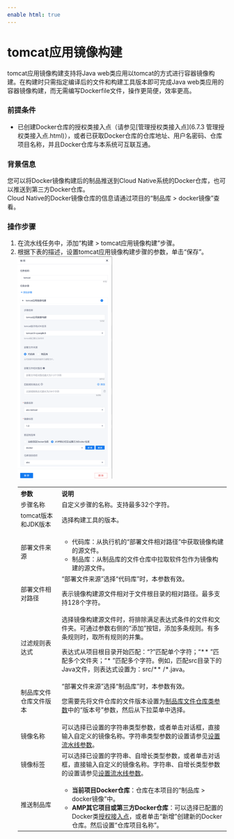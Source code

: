 ```yaml
---
enable html: true
---
```

# tomcat应用镜像构建

tomcat应用镜像构建支持将Java web类应用以tomcat的方式进行容器镜像构建。在构建时只需指定编译后的文件和构建工具版本即可完成Java web类应用的容器镜像构建，而无需编写Dockerfile文件，操作更简便，效率更高。

### 前提条件   
* 已创建Docker仓库的授权类接入点（请参见[管理授权类接入点](6.7.3 管理授权类接入点.html)），或者已获取Docker仓库的仓库地址、用户名密码、仓库项目名称，并且Docker仓库与本系统可互联互通。

### 背景信息     
您可以将Docker镜像构建后的制品推送到Cloud Native系统的Docker仓库，也可以推送到第三方Docker仓库。           
Cloud Native的Docker镜像仓库的信息请通过项目的“制品库 > docker镜像”查看。        

### 操作步骤

1. 在流水线任务中，添加“构建 > tomcat应用镜像构建”步骤。
2. 根据下表的描述，设置tomcat应用镜像构建步骤的参数，单击“保存”。      
   <img src="fig/流水线-tomcat-配置.png" style="zoom:50%">          
   <table>
<tr>
    <th>参数</th>
    <th>说明</th>
</tr>
<tr>
    <td>步骤名称 </td>
    <td>自定义步骤的名称。支持最多32个字符。</td>
</tr>
<tr>
    <td>tomcat版本和JDK版本</td>
    <td>选择构建工具的版本。</td>
</tr>
<tr>
    <td>部署文件来源 </td>
    <td><ul><li>代码库：从执行机的“部署文件相对路径”中获取镜像构建的源文件。</li><li>制品库：从制品库的文件仓库中拉取软件包作为镜像构建的源文件。</li></ul></td>
</tr>
<tr>
    <td>部署文件相对路径</td>
    <td>“部署文件来源”选择“代码库”时，本参数有效。<p>表示镜像构建源文件相对于文件根目录的相对路径。最多支持128个字符。</p></td>
</tr>
<tr>
    <td>过滤规则表达式</td>
    <td>选择镜像构建源文件时，将排除满足表达式条件的文件和文件夹。可通过参数右侧的“添加”按钮，添加多条规则。有多条规则时，取所有规则的并集。<p>表达式从项目根目录开始匹配：“?”匹配单个字符；“** ”匹配多个文件夹；“* ”匹配多个字符。例如，匹配src目录下的Java文件，则表达式设置为：src/** /*.java。</p></td>
</tr>
<tr>
    <td>制品库文件仓库文件版本</td>
    <td>“部署文件来源”选择“制品库”时，本参数有效。<p>您需要先将文件仓库的文件版本设置为<a href="12.6.1 设置普通参数.html#添加制品库文件仓库类参数">制品库文件仓库类参数</a>中的“版本号”参数，然后从下拉菜单中选择。</td>
    </tr>
<tr>
    <td>镜像名称</td>
    <td>可以选择已设置的字符串类型参数，或者单击对话框，直接输入自定义的镜像名称。字符串类型参数的设置请参见<a href="12.6.1 设置流水线参数.html">设置流水线参数</a>。</td>
</tr>
<tr>
    <td>镜像标签</td>
    <td>可以选择已设置的字符串、自增长类型参数，或者单击对话框，直接输入自定义的镜像名称。字符串、自增长类型参数的设置请参见<a href="12.6.1 设置流水线参数.html">设置流水线参数</a>。</td>
    </tr>
  <tr>
    <td>推送制品库</td>
    <td><ul><li><b>当前项目Docker仓库</b>：仓库在本项目的“制品库 > docker镜像”中。</li>
    <li><b>AMP其它项目或第三方Docker仓库</b>：可以选择已配置的Docker类<a href="6.7.3 管理授权类接入点.html">授权接入点</a>，或者单击“新增”创建新的Docker仓库。然后设置“仓库项目名称”。</li>
    </td>
</tr>
</table>

